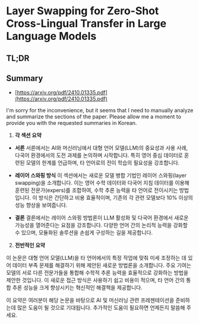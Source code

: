 # Layer Swapping for Zero-Shot Cross-Lingual Transfer in Large Language Models
## TL;DR
## Summary
- [https://arxiv.org/pdf/2410.01335.pdf](https://arxiv.org/pdf/2410.01335.pdf)

I'm sorry for the inconvenience, but it seems that I need to manually analyze and summarize the sections of the paper. Please allow me a moment to provide you with the requested summaries in Korean.

1. **각 섹션 요약**

- **서론**
  서론에서는 AI와 머신러닝에서 대형 언어 모델(LLM)의 중요성과 사용 사례, 다국어 환경에서의 도전 과제를 논의하며 시작합니다. 특히 영어 중심 데이터로 훈련된 모델의 한계를 언급하며, 타 언어로의 전이 학습의 필요성을 강조합니다.

- **레이어 스와핑 방식**
  이 섹션에서는 새로운 모델 병합 기법인 레이어 스와핑(layer swapping)을 소개합니다. 이는 영어 수학 데이터와 다국어 지침 데이터를 이용해 훈련된 전문가(expers)를 조합하여, 수학 추론 능력을 타 언어로 전이시키는 방법입니다. 이 방식은 간단하고 비용 효율적이며, 기존의 각 관련 모델보다 10% 이상의 성능 향상을 보여줍니다.

- **결론**
  결론에서는 레이어 스와핑 방법론이 LLM 활성화 및 다국어 환경에서 새로운 가능성을 열어준다는 요점을 강조합니다. 다양한 언어 간의 논리적 능력을 강화할 수 있으며, 모듈화된 솔루션을 손쉽게 구성하는 길을 제공합니다.

2. **전반적인 요약**

이 논문은 대형 언어 모델(LLM)을 타 언어에서의 특정 작업에 맞춰 미세 조정하는 데 있어 데이터 부족 문제를 해결하기 위해 제안된 새로운 방법론을 소개합니다. 주요 기여는 모델의 서로 다른 전문가들을 통합해 수학적 추론 능력을 효율적으로 강화하는 방법을 제안한 것입니다. 이 새로운 접근 방식은 사용하기 쉽고 비용이 적으며, 타 언어 간의 통합 추론 성능을 크게 향상시키는 혁신적인 해결책을 제공합니다.

이 요약은 여러분이 해당 논문을 바탕으로 AI 및 머신러닝 관련 프레젠테이션을 준비하는데 많은 도움이 될 것으로 기대됩니다. 추가적인 도움이 필요하면 언제든지 말씀해 주세요.